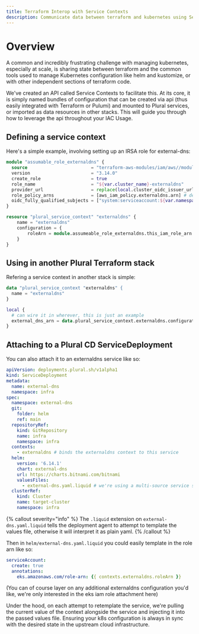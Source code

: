 ```yaml
---
title: Terraform Interop with Service Contexts
description: Communicate data between terraform and kubernetes using Service Contexts
---
```


# Overview

A common and incredibly frustrating challenge with managing kubernetes, especially at scale, is sharing state between terraform and the common tools used to manage Kubernetes configuration like helm and kustomize, or with other independent sections of terraform code. 

We've created an API called Service Contexts to facilitate this. At its core, it is simply named bundles of configuration that can be created via api (thus easily integrated with Terraform or Pulumi) and mounted to Plural services, or imported as data resources in other stacks. This will guide you through how to leverage the api throughout your IAC Usage.

## Defining a service context

Here's a simple example, involving setting up an IRSA role for external-dns:

```tf
module "assumable_role_externaldns" {
  source                        = "terraform-aws-modules/iam/aws//modules/iam-assumable-role-with-oidc"
  version                       = "3.14.0"
  create_role                   = true
  role_name                     = "${var.cluster_name}-externaldns"
  provider_url                  = replace(local.cluster_oidc_issuer_url, "https://", "")
  role_policy_arns              = [aws_iam_policy.externaldns.arn] # defined elsewhere
  oidc_fully_qualified_subjects = ["system:serviceaccount:${var.namespace}:${var.externaldns_serviceaccount}"]
}

resource "plural_service_context" "externaldns" {
    name = "externaldns"
    configuration = {
        roleArn = module.assumeable_role_externaldns.this_iam_role_arn
    }
}
```

## Using in another Plural Terraform stack

Refering a service context in another stack is simple:

```tf
data "plural_service_context "externaldns" {
  name = "externaldns"
}

local {
  # can wire it in wherever, this is just an example
  external_dns_arn = data.plural_service_context.externaldns.configuration.roleArn 
}
```

## Attaching to a Plural CD ServiceDeployment

You can also attach it to an externaldns service like so:

```yaml
apiVersion: deployments.plural.sh/v1alpha1
kind: ServiceDeployment
metadata:
  name: external-dns
  namespace: infra
spec:
  namespace: external-dns
  git:
    folder: helm
    ref: main
  repositoryRef:
    kind: GitRepository
    name: infra
    namespace: infra
  contexts:
    - externaldns # binds the externaldns context to this service
  helm:
    version: '6.14.1'
    chart: external-dns
    url: https://charts.bitnami.com/bitnami
    valuesFiles:
      - external-dns.yaml.liquid # we're using a multi-source service sourcing this values file from `helm-values/external-dns.yaml.liquid` in the infra repo above
  clusterRef:
    kind: Cluster
    name: target-cluster
    namespace: infra
```

{% callout severity="info" %}
The `.liquid` extension on `external-dns.yaml.liquid` tells the deployment agent to attempt to template the values file, otherwise it will interpret it as plain yaml.
{% /callout %}

Then in `helm/external-dns.yaml.liquid` you could easily template in the role arn like so:

```yaml
serviceAccount:
  create: true
  annotations:
    eks.amazonaws.com/role-arn: {{ contexts.externaldns.roleArn }}
```

(You can of course layer on any additional externaldns configuration you'd like, we're only interested in the eks iam role attachment here)


Under the hood, on each attempt to retemplate the service, we're pulling the current value of the context alongside the service and injecting it into the passed values file. Ensuring your k8s configuration is always in sync with the desired state in the upstream cloud infrastructure.
